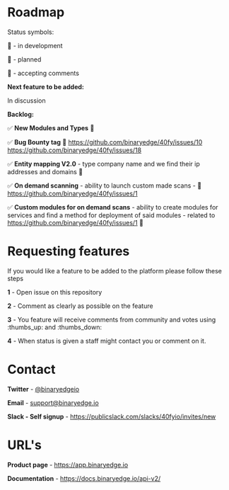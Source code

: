 # Roadmap

Status symbols:

:green_book: - in development

:blue_book: - planned

:orange_book: - accepting comments

**Next feature to be added:**

In discussion

**Backlog:**

:white_check_mark: **New Modules and Types** :green_book:

:white_check_mark: **Bug Bounty tag** :green_book: https://github.com/binaryedge/40fy/issues/10 https://github.com/binaryedge/40fy/issues/18

:white_check_mark: **Entity mapping V2.0** - type company name and we find their ip addresses and domains :blue_book:

:white_check_mark: **On demand scanning** - ability to launch custom made scans - :orange_book: https://github.com/binaryedge/40fy/issues/1

:white_check_mark: **Custom modules for on demand scans** - ability to create modules for services and find a method for deployment of said modules - related to https://github.com/binaryedge/40fy/issues/1 :orange_book:

# Requesting features

If you would like a feature to be added to the platform please follow these steps

**1** - Open issue on this repository

**2** - Comment as clearly as possible on the feature

**3** - You feature will receive comments from community and votes using :thumbs_up: and :thumbs_down:

**4** - When status is given a staff might contact you or comment on it.


# Contact 

**Twitter** - [@binaryedgeio](https://www.twitter.com/binaryedgeio)  

**Email** - support@binaryedge.io

**Slack - Self signup** - https://publicslack.com/slacks/40fyio/invites/new

# URL's

**Product page** - https://app.binaryedge.io

**Documentation** - https://docs.binaryedge.io/api-v2/
